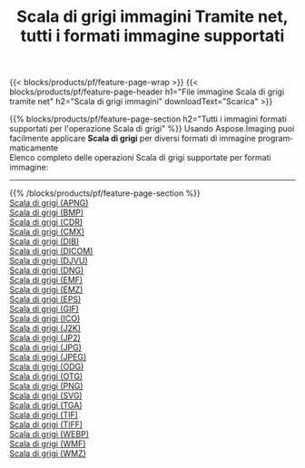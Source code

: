﻿---
title: Scala di grigi immagini Tramite net, tutti i formati immagine supportati 
weight: 3920
url: /it/net/grayscale 
lang: it
langdirlevel: 2
locales: zh-hans,ja,it,ru,de,es,fr,nl,id,lt,pl,pt,vi,tr,ko,zh-hant,ar,hi,th,sv,cs,uk,he
description: Usando Aspose.Imaging puoi facilmente Scala di grigi immagini tramite net
---

{{< blocks/products/pf/feature-page-wrap >}}
{{< blocks/products/pf/feature-page-header h1="File immagine Scala di grigi tramite net" h2="Scala di grigi immagini" downloadText="Scarica" >}}


{{% blocks/products/pf/feature-page-section  h2="Tutti i immagini formati supportati per l'operazione Scala di grigi" %}}
Usando Aspose.Imaging puoi facilmente applicare **Scala di grigi** per diversi formati di immagine programmaticamente
<br/>
Elenco completo delle operazioni Scala di grigi supportate per formati immagine:
<hr/>
{{% /blocks/products/pf/feature-page-section %}}
<div class="container-fluid productfamilypage bg-gray">
    <div class="convertypes bg-gray agp-content section">
        <div class="container">
		<div class="row other-converters">
		    <div class='col-md-2 other-converter remove-lp remove-rp'><a href="/imaging/it/net/grayscale/apng" >Scala di grigi (APNG)</a></div><div class='col-md-2 other-converter remove-lp remove-rp'><a href="/imaging/it/net/grayscale/bmp" >Scala di grigi (BMP)</a></div><div class='col-md-2 other-converter remove-lp remove-rp'><a href="/imaging/it/net/grayscale/cdr" >Scala di grigi (CDR)</a></div><div class='col-md-2 other-converter remove-lp remove-rp'><a href="/imaging/it/net/grayscale/cmx" >Scala di grigi (CMX)</a></div><div class='col-md-2 other-converter remove-lp remove-rp'><a href="/imaging/it/net/grayscale/dib" >Scala di grigi (DIB)</a></div><div class='col-md-2 other-converter remove-lp remove-rp'><a href="/imaging/it/net/grayscale/dicom" >Scala di grigi (DICOM)</a></div><div class='col-md-2 other-converter remove-lp remove-rp'><a href="/imaging/it/net/grayscale/djvu" >Scala di grigi (DJVU)</a></div><div class='col-md-2 other-converter remove-lp remove-rp'><a href="/imaging/it/net/grayscale/dng" >Scala di grigi (DNG)</a></div><div class='col-md-2 other-converter remove-lp remove-rp'><a href="/imaging/it/net/grayscale/emf" >Scala di grigi (EMF)</a></div><div class='col-md-2 other-converter remove-lp remove-rp'><a href="/imaging/it/net/grayscale/emz" >Scala di grigi (EMZ)</a></div><div class='col-md-2 other-converter remove-lp remove-rp'><a href="/imaging/it/net/grayscale/eps" >Scala di grigi (EPS)</a></div><div class='col-md-2 other-converter remove-lp remove-rp'><a href="/imaging/it/net/grayscale/gif" >Scala di grigi (GIF)</a></div><div class='col-md-2 other-converter remove-lp remove-rp'><a href="/imaging/it/net/grayscale/ico" >Scala di grigi (ICO)</a></div><div class='col-md-2 other-converter remove-lp remove-rp'><a href="/imaging/it/net/grayscale/j2k" >Scala di grigi (J2K)</a></div><div class='col-md-2 other-converter remove-lp remove-rp'><a href="/imaging/it/net/grayscale/jp2" >Scala di grigi (JP2)</a></div><div class='col-md-2 other-converter remove-lp remove-rp'><a href="/imaging/it/net/grayscale/jpg" >Scala di grigi (JPG)</a></div><div class='col-md-2 other-converter remove-lp remove-rp'><a href="/imaging/it/net/grayscale/jpeg" >Scala di grigi (JPEG)</a></div><div class='col-md-2 other-converter remove-lp remove-rp'><a href="/imaging/it/net/grayscale/odg" >Scala di grigi (ODG)</a></div><div class='col-md-2 other-converter remove-lp remove-rp'><a href="/imaging/it/net/grayscale/otg" >Scala di grigi (OTG)</a></div><div class='col-md-2 other-converter remove-lp remove-rp'><a href="/imaging/it/net/grayscale/png" >Scala di grigi (PNG)</a></div><div class='col-md-2 other-converter remove-lp remove-rp'><a href="/imaging/it/net/grayscale/svg" >Scala di grigi (SVG)</a></div><div class='col-md-2 other-converter remove-lp remove-rp'><a href="/imaging/it/net/grayscale/tga" >Scala di grigi (TGA)</a></div><div class='col-md-2 other-converter remove-lp remove-rp'><a href="/imaging/it/net/grayscale/tif" >Scala di grigi (TIF)</a></div><div class='col-md-2 other-converter remove-lp remove-rp'><a href="/imaging/it/net/grayscale/tiff" >Scala di grigi (TIFF)</a></div><div class='col-md-2 other-converter remove-lp remove-rp'><a href="/imaging/it/net/grayscale/webp" >Scala di grigi (WEBP)</a></div><div class='col-md-2 other-converter remove-lp remove-rp'><a href="/imaging/it/net/grayscale/wmf" >Scala di grigi (WMF)</a></div><div class='col-md-2 other-converter remove-lp remove-rp'><a href="/imaging/it/net/grayscale/wmz" >Scala di grigi (WMZ)</a></div>
                </div>
        </div>
    </div>
</div>
<br/>
